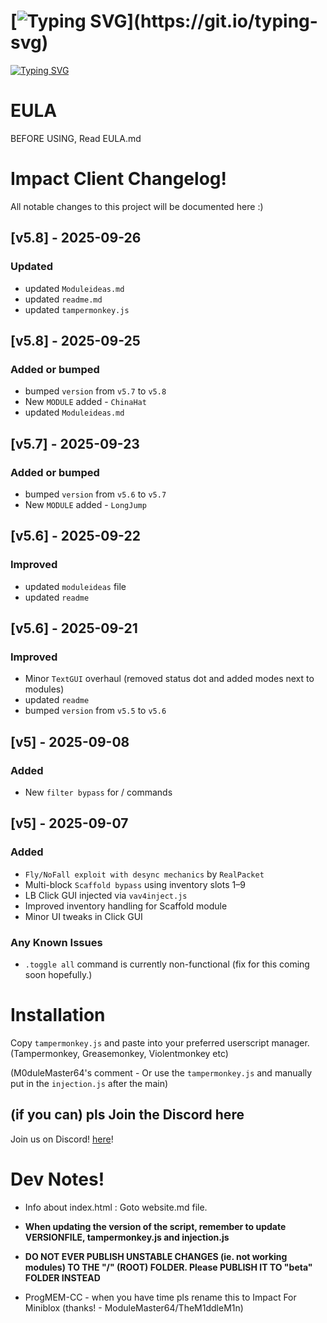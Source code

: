 # [![Typing SVG](https://readme-typing-svg.demolab.com?font=Fira+Code&duration=2500&pause=1000&color=FF0000&width=435&lines=Impact+Client+for+Miniblox.io!)](https://git.io/typing-svg)

[![Typing SVG](https://readme-typing-svg.demolab.com?font=Fira+Code&size=14&duration=2500&pause=1000&color=7179F7&width=435&lines=The+ultimate+MiniBlox+hacked+client!+;Built+for+stealth%2C+speed%2C+and+total+domination.;Fully+dark-mode+optimized+with+a+modern+UI)](https://git.io/typing-svg)

# EULA

BEFORE USING, Read EULA.md

# Impact Client Changelog!

All notable changes to this project will be documented here :)

## [v5.8] - 2025-09-26
### Updated
- updated `Moduleideas.md`
- updated `readme.md`
- updated `tampermonkey.js`


## [v5.8] - 2025-09-25
### Added or bumped
- bumped `version` from `v5.7` to `v5.8`
- New `MODULE` added - `ChinaHat`
- updated `Moduleideas.md`

## [v5.7] - 2025-09-23
### Added or bumped
- bumped `version` from `v5.6` to `v5.7`
- New `MODULE` added - `LongJump`


## [v5.6] - 2025-09-22
### Improved
- updated `moduleideas` file
- updated `readme`

## [v5.6] - 2025-09-21
### Improved
- Minor `TextGUI` overhaul (removed status dot and added modes next to modules)
- updated `readme`
- bumped `version` from `v5.5` to `v5.6`

## [v5] - 2025-09-08
### Added
- New `filter bypass` for / commands

## [v5] - 2025-09-07
### Added
- `Fly/NoFall exploit with desync mechanics` by `RealPacket`
- Multi-block `Scaffold bypass` using inventory slots 1–9
- LB Click GUI injected via `vav4inject.js`
- Improved inventory handling for Scaffold module
- Minor UI tweaks in Click GUI

### Any Known Issues
- `.toggle all` command is currently non-functional (fix for this coming soon hopefully.)

# Installation

Copy `tampermonkey.js` and paste into your preferred userscript manager. (Tampermonkey, Greasemonkey, Violentmonkey etc)

(M0duleMaster64's comment - Or use the `tampermonkey.js` and manually put in the `injection.js` after the main)

## (if you can) pls Join the Discord here

Join us on Discord! [here](https://discord.gg/PwpGemYhJx)!

# Dev Notes!

- Info about index.html : Goto website.md file.

- **When updating the version of the script, remember to update VERSIONFILE, tampermonkey.js and injection.js**

- **DO NOT EVER PUBLISH UNSTABLE CHANGES (ie. not working modules) TO THE "/" (ROOT) FOLDER. Please PUBLISH IT TO "beta" FOLDER INSTEAD**

- ProgMEM-CC - when you have time pls rename this to Impact For Miniblox (thanks! - ModuleMaster64/TheM1ddleM1n)
